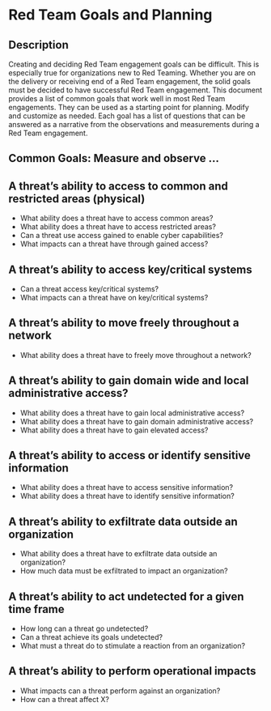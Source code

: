 # Red Team Goals and Planning

## Description

Creating and deciding Red Team engagement goals can be difficult.  This is especially true for organizations new to Red Teaming.  Whether you are on the delivery or receiving end of a Red Team engagement, the solid goals must be decided to have successful Red Team engagement.  This document provides a list of common goals that work well in most Red Team engagements.  They can be used as a starting point for planning.  Modify and customize as needed.
Each goal has a list of questions that can be answered as a narrative from the observations and measurements during a Red Team engagement.

## Common Goals: Measure and observe ...

## A threat’s ability to access to common and restricted areas (physical)

- What ability does a threat have to access common areas?
- What ability does a threat have to access restricted areas?
- Can a threat use access gained to enable cyber capabilities?
- What impacts can a threat have through gained access?

## A threat’s ability to access key/critical systems

- Can a threat access key/critical systems?
- What impacts can a threat have on key/critical systems?

## A threat’s ability to move freely throughout a network

- What ability does a threat have to freely move throughout a network?

## A threat’s ability to gain domain wide and local administrative access?

- What ability does a threat have to gain local administrative access?
- What ability does a threat have to gain domain administrative access?
- What ability does a threat have to gain elevated access?

## A threat’s ability to access or identify sensitive information

- What ability does a threat have to access sensitive information?
- What ability does a threat have to identify sensitive information?

## A threat’s ability to exfiltrate data outside an organization

- What ability does a threat have to exfiltrate data outside an organization?
- How much data must be exfiltrated to impact an organization?

## A threat’s ability to act undetected for a given time frame

- How long can a threat go undetected?
- Can a threat achieve its goals undetected?
- What must a threat do to stimulate a reaction from an organization?

## A threat’s ability to perform operational impacts

- What impacts can a threat perform against an organization?
- How can a threat affect X?


